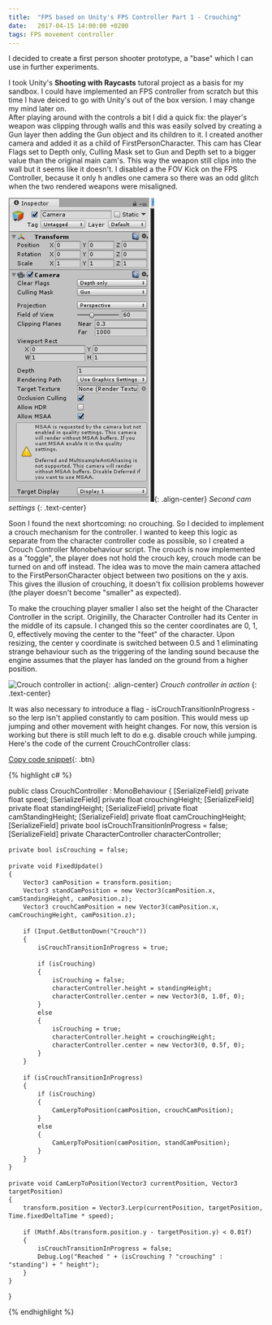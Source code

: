 ```yaml
---
title:  "FPS based on Unity's FPS Controller Part 1 - Crouching"
date:   2017-04-15 14:00:00 +0200
tags: FPS movement controller
---
```

I decided to create a first person shooter prototype, a "base" which I can use in further experiments.
<!--more-->
I took Unity's **Shooting with Raycasts** tutoral project as a basis for my sandbox. I could have implemented an FPS controller from scratch but this time I have deiced to go with Unity's out of the box version. I may change my mind later on.   
After playing around with the controls a bit I did a quick fix: the player's weapon was clipping through walls and this was easily solved by creating a Gun layer then adding the Gun object and its children to it. I created another camera and added it as a child of FirstPersonCharacter. This cam has Clear Flags set to Depth only, Culling Mask set to Gun and Depth set to a bigger value than the original main cam's. This way the weapon still clips into the wall but it seems like it doesn't. I disabled a the FOV Kick on the FPS Controller, because it only h andles one camera so there was an odd glitch when the two rendered weapons were misaligned.

![Second cam settings](/assets/images/second-cam-settings.PNG){: .align-center}
*Second cam settings*
{: .text-center}

Soon I found the next shortcoming: no crouching. So I decided to implement a crouch mechanism for the controller. I wanted to keep this logic as separate from the character controller code as possible, so I created a Crouch Controller Monobehaviour script. The crouch is now implemented as a "toggle", the player does not hold the crouch key, crouch mode can be turned on and off instead. The idea was to move the main camera attached to the FirstPersonCharacter object between two positions on the y axis. This gives the illusion of crouching, it doesn't fix collision problems however (the player doesn't become "smaller" as expected).

To make the crouching player smaller I also set the height of the Character Controller in the script. Originilly, the Character Controller had its Center in the middle of its capsule. I changed this so the center coordinates are 0, 1, 0, effectively moving the center to the "feet" of the character. Upon resizing, the center y coordinate is switched between 0.5 and 1 eliminating strange behaviour such as the triggering of the landing sound because the engine assumes that the player has landed on the ground from a higher position.

![Crouch controller in action](/assets/images/crouch-controller.gif){: .align-center}
*Crouch controller in action*
{: .text-center}
   
It was also necessary to introduce a flag - isCrouchTransitionInProgress - so the lerp isn't applied constantly to cam position. This would mess up jumping and other movement with height changes. For now, this version is working but there is still much left to do e.g. disable crouch while jumping. Here's the code of the current CrouchController class:   

[Copy code snippet](#link){: .btn}  

{% highlight c# %}

public class CrouchController : MonoBehaviour
{
    [SerializeField]
    private float speed;
    [SerializeField]
    private float crouchingHeight;
    [SerializeField]
    private float standingHeight;
    [SerializeField]
    private float camStandingHeight;
    [SerializeField]
    private float camCrouchingHeight;
    [SerializeField]
    private bool isCrouchTransitionInProgress = false;
    [SerializeField]
    private CharacterController characterController;

    private bool isCrouching = false;

    private void FixedUpdate()
    {
        Vector3 camPosition = transform.position;
        Vector3 standCamPosition = new Vector3(camPosition.x, camStandingHeight, camPosition.z);
        Vector3 crouchCamPosition = new Vector3(camPosition.x, camCrouchingHeight, camPosition.z);

        if (Input.GetButtonDown("Crouch"))
        {
            isCrouchTransitionInProgress = true;

            if (isCrouching)
            {
                isCrouching = false;
                characterController.height = standingHeight;
                characterController.center = new Vector3(0, 1.0f, 0);
            }
            else
            {
                isCrouching = true;
                characterController.height = crouchingHeight;
                characterController.center = new Vector3(0, 0.5f, 0);
            }
        }

        if (isCrouchTransitionInProgress)
        {
            if (isCrouching)
            {
                CamLerpToPosition(camPosition, crouchCamPosition);
            }
            else
            {
                CamLerpToPosition(camPosition, standCamPosition);
            }
        }
    }

    private void CamLerpToPosition(Vector3 currentPosition, Vector3 targetPosition)
    {
        transform.position = Vector3.Lerp(currentPosition, targetPosition, Time.fixedDeltaTime * speed);

        if (Mathf.Abs(transform.position.y - targetPosition.y) < 0.01f)
        {
            isCrouchTransitionInProgress = false;
            Debug.Log("Reached " + (isCrouching ? "crouching" : "standing") + " height");
        }
    }
}

{% endhighlight %}
